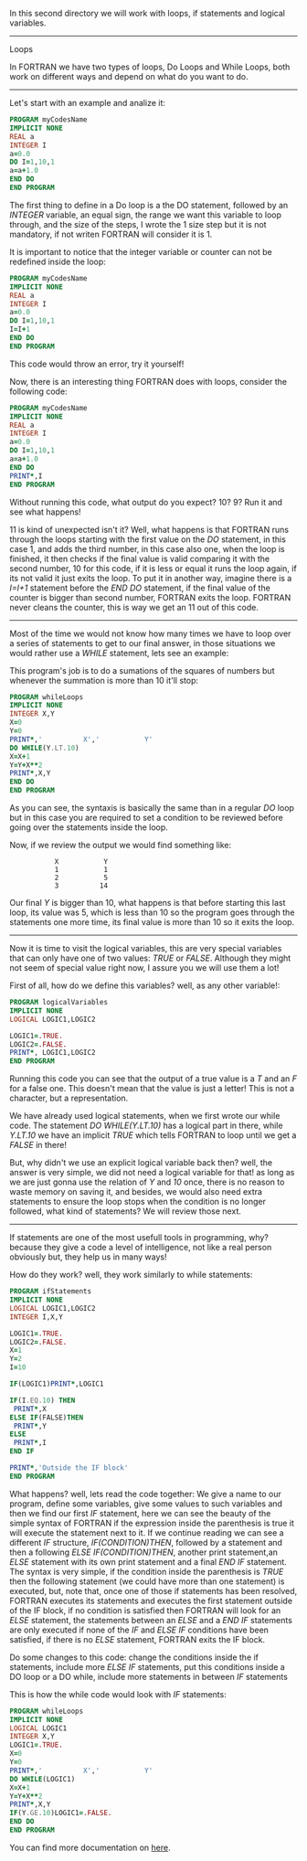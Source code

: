 In this second directory we will work with loops, if statements and logical variables.

<hr>
Loops

In FORTRAN we have two types of loops, Do Loops and While Loops, both work on different ways and depend on what do you want to do.

<hr>
Let's start with an example and analize it:

```fortran
PROGRAM myCodesName 
IMPLICIT NONE
REAL a
INTEGER I
a=0.0
DO I=1,10,1
a=a+1.0
END DO
END PROGRAM
```

The first thing to define in a Do loop is a the DO statement, followed by an <i>INTEGER</i> variable, an equal sign, the range we want this variable to loop through, and the size of the steps, I wrote the 1 size step but it is not mandatory, if not writen FORTRAN will consider it is 1.

It is important to notice that the integer variable or counter can not be redefined inside the loop:

```fortran
PROGRAM myCodesName 
IMPLICIT NONE
REAL a
INTEGER I
a=0.0
DO I=1,10,1
I=I+1
END DO
END PROGRAM
```
This code would throw an error, try it yourself!

Now, there is an interesting thing FORTRAN does with loops, consider the following code: 

```fortran
PROGRAM myCodesName 
IMPLICIT NONE
REAL a
INTEGER I
a=0.0
DO I=1,10,1
a=a+1.0
END DO
PRINT*,I
END PROGRAM
```

Without running this code, what output do you expect? 10? 9? Run it and see what happens!

11 is kind of unexpected isn't it? Well, what happens is that FORTRAN runs through the loops starting with the first value on the <i>DO</i> statement, in this case 1, and adds the third number, in this case also one, when the loop is finished, it then checks if the final value is valid comparing it with the second number, 10 for this code, if it is less or equal it runs the loop again, if its not valid it just exits the loop. To put it in another way, imagine there is a <i>I=I+1</i> statement before the <i>END DO</i> statement, if the final value of the counter is bigger than second number, FORTRAN exits the loop. FORTRAN never cleans the counter, this is way we get an 11 out of this code.

<hr>
Most of the time we would not know how many times we have to loop over a series of statements to get to our final answer, in those situations we would rather use a <i>WHILE</i> statement, lets see an example:

This program's job is to do a sumations of the squares of numbers but whenever the summation is more than 10 it'll stop:

```fortran
PROGRAM whileLoops
IMPLICIT NONE
INTEGER X,Y
X=0
Y=0
PRINT*,'          X','           Y'
DO WHILE(Y.LT.10)
X=X+1
Y=Y+X**2
PRINT*,X,Y
END DO
END PROGRAM
```
As you can see, the syntaxis is basically the same than in a regular <i>DO</i> loop but in this case you are required to set a condition to be reviewed before going over the statements inside the loop.

Now, if we review the output we would find something like:

```
           X           Y
           1           1
           2           5
           3          14
```

Our final <i>Y</i> is bigger than 10, what happens is that before starting this last loop, its value was 5, which is less than 10 so the program goes through the statements one more time, its final value is more than 10 so it exits the loop.

<hr>

Now it is time to visit the logical variables, this are very special variables that can only have one of two values: <i>TRUE</i> or <i>FALSE</i>. Although they might not seem of special value right now, I assure you we will use them a lot!

First of all, how do we define this variables? well, as any other variable!:

```fortran
PROGRAM logicalVariables
IMPLICIT NONE
LOGICAL LOGIC1,LOGIC2

LOGIC1=.TRUE.
LOGIC2=.FALSE.
PRINT*, LOGIC1,LOGIC2
END PROGRAM
```

Running this code you can see that the output of a true value is a <i>T</i> and an <i>F</i> for a false one. This doesn't mean that the value is just a letter! This is not a character, but a representation.  

We have already used logical statements, when we first wrote our while code. The statement <i>DO WHILE(Y.LT.10)</i> has a logical part in there, while <i>Y.LT.10</i> we have an implicit <i>TRUE</i> which tells FORTRAN to loop until we get a <i>FALSE</i> in there!

But, why didn't we use an explicit logical variable back then? well, the answer is very simple, we did not need a logical variable for that! as long as we are just gonna use the relation of <i>Y</i> and <i>10</i> once, there is no reason to waste memory on saving it, and besides, we would also need extra statements to ensure the loop stops when the condition is no longer followed, what kind of statements? We will review those next.

<hr>

If statements are one of the most usefull tools in programming, why? because they give a code a level of intelligence, not like a real person obviously but, they help us in many ways!

How do they work? well, they work similarly to while statements:

```fortran
PROGRAM ifStatements
IMPLICIT NONE
LOGICAL LOGIC1,LOGIC2
INTEGER I,X,Y

LOGIC1=.TRUE.
LOGIC2=.FALSE.
X=1
Y=2
I=10

IF(LOGIC1)PRINT*,LOGIC1

IF(I.EQ.10) THEN
 PRINT*,X
ELSE IF(FALSE)THEN
 PRINT*,Y
ELSE
 PRINT*,I
END IF

PRINT*,'Outside the IF block' 
END PROGRAM
```

What happens? well, lets read the code together: We give a name to our program, define some variables, give some values to such variables and then we find our first <i>IF</i> statement, here we can see the beauty of the simple syntax of FORTRAN if the expression inside the parenthesis is true it will execute the statement next to it. If we continue reading we can see a different <i>IF</i> structure, <i>IF(CONDITION)THEN</i>, followed by a statement and then a following <i>ELSE IF(CONDITION)THEN</i>, another print statement,an <i>ELSE</i> statement with its own print statement and a final <i>END IF</i> statement. The syntax is very simple, if the condition inside the parenthesis is <i>TRUE</i> then the following statement (we could have more than one statement) is executed, but, note that, once one of those if statements has been resolved, FORTRAN executes its statements and executes the first statement outside of the IF block, if no condition is satisfied then FORTRAN will look for an <i>ELSE</i> statement, the statements between an <i>ELSE</i> and a <i>END IF</i> statements are only executed if none of the <i>IF</i> and <i>ELSE IF</i> conditions have been satisfied, if there is no <i>ELSE</i> statement, FORTRAN exits the IF block.

Do some changes to this code: change the conditions inside the if statements, include more <i>ELSE IF</i> statements, put this conditions inside a DO loop or a DO while, include more statements in between <i>IF</i> statements 

This is how the while code would look with <i>IF</i> statements:

```fortran
PROGRAM whileLoops
IMPLICIT NONE
LOGICAL LOGIC1
INTEGER X,Y
LOGIC1=.TRUE.
X=0
Y=0
PRINT*,'          X','           Y'
DO WHILE(LOGIC1)
X=X+1
Y=Y+X**2
PRINT*,X,Y
IF(Y.GE.10)LOGIC1=.FALSE.
END DO
END PROGRAM
```

You can find more documentation on [here](https://www.personal.psu.edu/jhm/f90/lectures/10.html).
